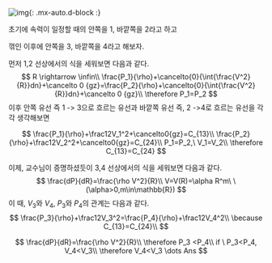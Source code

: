 ![img](https://semper-16.github.io/img/Fluid_Dynamics/River_flow.png){: .mx-auto.d-block :}


초기에 속력이 일정할 때의 안쪽을 1, 바깥쪽을 2라고 하고

꺾인 이후에 안쪽을 3, 바깥쪽을 4라고 해보자.



먼저 1,2 선상에서의 식을 세워보면 다음과 같다. 
$$
R \rightarrow \infin\\
\frac{P_1}{\rho}+\cancelto{0}{\int{\frac{V^2}{R}}dn}+\cancelto 0 {gz}=\frac{P_2}{\rho}+\cancelto{0}{\int{\frac{V^2}{R}}dn}+\cancelto 0 {gz}\\
\therefore P_1=P_2
$$
이후 안쪽 유선 즉 1 -> 3으로 흐르는 유선과 바깥쪽 유선 즉, 2 ->4로 흐르는 유선을 각각 생각해보면


$$
\frac{P_1}{\rho}+\frac12V_1^2+\cancelto0{gz}=C_{13}\\
\frac{P_2}{\rho}+\frac12V_2^2+\cancelto0{gz}=C_{24}\\
P_1=P_2,\ V_1=V_2\\
\therefore C_{13}=C_{24}
$$


이제, 교수님이 증명하셨듯이 3,4 선상에서의 식을 세워보면 다음과 같다.
$$
\frac{dP}{dR}=\frac{\rho V^2}{R}\\
V=V(R)=\alpha R^m\ \ (\alpha>0,m\in\mathbb{R})
$$
이 때, $V_3$와 $V_4$, $P_3$와 $P_4$의 관계는 다음과 같다.
$$
\frac{P_3}{\rho}+\frac12V_3^2=\frac{P_4}{\rho}+\frac12V_4^2\\
\because C_{13}=C_{24}\\
$$



$$
\frac{dP}{dR}=\frac{\rho V^2}{R}\\
\therefore P_3 <P_4\\
if \ P_3<P_4, V_4<V_3\\
\therefore V_4<V_3 \dots Ans
$$

